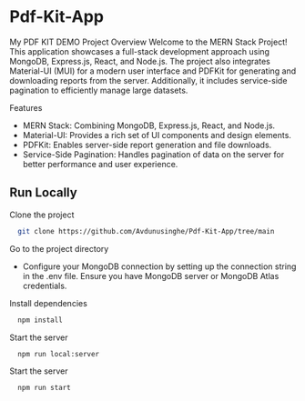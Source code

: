 # Pdf-Kit-App

My PDF KIT DEMO Project
Overview
Welcome to the MERN Stack Project! This application showcases a full-stack development approach using MongoDB, Express.js, React, and Node.js. The project also integrates Material-UI (MUI) for a modern user interface and PDFKit for generating and downloading reports from the server. Additionally, it includes service-side pagination to efficiently manage large datasets.

Features

- MERN Stack: Combining MongoDB, Express.js, React, and Node.js.
- Material-UI: Provides a rich set of UI components and design elements.
- PDFKit: Enables server-side report generation and file downloads.
- Service-Side Pagination: Handles pagination of data on the server for better performance and user experience.

## Run Locally

Clone the project

```bash
  git clone https://github.com/Avdunusinghe/Pdf-Kit-App/tree/main
```

Go to the project directory

- Configure your MongoDB connection by setting up the connection string in the .env file. Ensure you have MongoDB server or MongoDB Atlas credentials.

Install dependencies

```bash
  npm install
```

Start the server

```bash
  npm run local:server
```

Start the server

```bash
  npm run start
```
